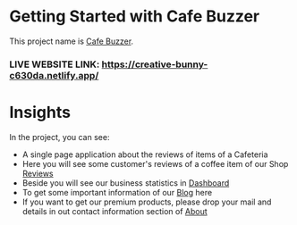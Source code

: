 # Getting Started with Cafe Buzzer

This project name is [Cafe Buzzer](https://creative-bunny-c630da.netlify.app/).
### LIVE WEBSITE LINK: https://creative-bunny-c630da.netlify.app/
# Insights

In the project, you can see:

* A single page application about the reviews of items of a Cafeteria
* Here you will see some customer's reviews of a coffee item of our Shop [Reviews](https://creative-bunny-c630da.netlify.app/reviews) 
* Beside you will see our business statistics in [Dashboard](https://creative-bunny-c630da.netlify.app/dashboards)
* To get some important information of our [Blog](https://creative-bunny-c630da.netlify.app/blogs) here
* If you want to get our premium products, please drop your mail and details in out contact information section of [About](https://creative-bunny-c630da.netlify.app/about)